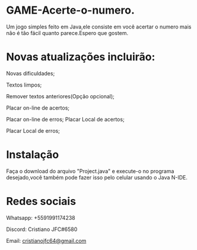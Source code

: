 # GAME-Acerte-o-numero.

Um jogo simples feito em Java,ele consiste em você acertar o numero mais não é tão fácil quanto parece.Espero que gostem.

# Novas atualizações incluirão: 
Novas dificuldades; 

Textos limpos; 

Remover textos anteriores(Opção opcional);

Placar on-line de acertos; 

Placar on-line de erros; Placar Local de acertos; 

Placar Local de erros; 

# Instalação
Faça o download do arquivo "Project.java" e execute-o no programa desejado,você também pode fazer isso pelo celular usando o Java N-IDE.

# Redes sociais
Whatsapp: +5591991174238

Discord: Cristiano JFC#6580

Email: cristianojfc64@gmail.com
